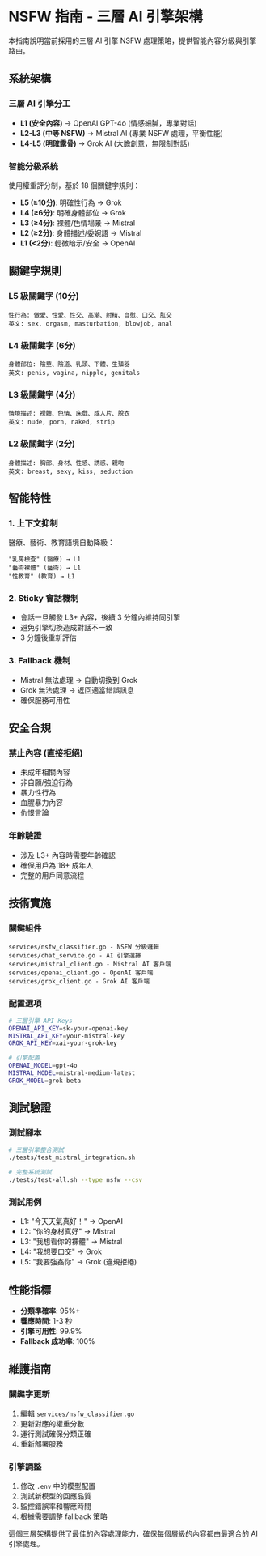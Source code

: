 # NSFW 指南 - 三層 AI 引擎架構

本指南說明當前採用的三層 AI 引擎 NSFW 處理策略，提供智能內容分級與引擎路由。

## 系統架構

### 三層 AI 引擎分工
- **L1 (安全內容)** → OpenAI GPT-4o (情感細膩，專業對話)
- **L2-L3 (中等 NSFW)** → Mistral AI (專業 NSFW 處理，平衡性能)
- **L4-L5 (明確露骨)** → Grok AI (大膽創意，無限制對話)

### 智能分級系統
使用權重評分制，基於 18 個關鍵字規則：
- **L5 (≥10分)**: 明確性行為 → Grok
- **L4 (≥6分)**: 明確身體部位 → Grok
- **L3 (≥4分)**: 裸體/色情場景 → Mistral
- **L2 (≥2分)**: 身體描述/委婉語 → Mistral
- **L1 (<2分)**: 輕微暗示/安全 → OpenAI

## 關鍵字規則

### L5 級關鍵字 (10分)
```
性行為: 做愛、性愛、性交、高潮、射精、自慰、口交、肛交
英文: sex, orgasm, masturbation, blowjob, anal
```

### L4 級關鍵字 (6分)
```
身體部位: 陰莖、陰道、乳頭、下體、生殖器
英文: penis, vagina, nipple, genitals
```

### L3 級關鍵字 (4分)
```
情境描述: 裸體、色情、床戲、成人片、脫衣
英文: nude, porn, naked, strip
```

### L2 級關鍵字 (2分)
```
身體描述: 胸部、身材、性感、誘惑、親吻
英文: breast, sexy, kiss, seduction
```

## 智能特性

### 1. 上下文抑制
醫療、藝術、教育語境自動降級：
```
"乳房檢查" (醫療) → L1
"藝術裸體" (藝術) → L1
"性教育" (教育) → L1
```

### 2. Sticky 會話機制
- 會話一旦觸發 L3+ 內容，後續 3 分鐘內維持同引擎
- 避免引擎切換造成對話不一致
- 3 分鐘後重新評估

### 3. Fallback 機制
- Mistral 無法處理 → 自動切換到 Grok
- Grok 無法處理 → 返回適當錯誤訊息
- 確保服務可用性

## 安全合規

### 禁止內容 (直接拒絕)
- 未成年相關內容
- 非自願/強迫行為
- 暴力性行為
- 血腥暴力內容
- 仇恨言論

### 年齡驗證
- 涉及 L3+ 內容時需要年齡確認
- 確保用戶為 18+ 成年人
- 完整的用戶同意流程

## 技術實施

### 關鍵組件
```
services/nsfw_classifier.go - NSFW 分級邏輯
services/chat_service.go - AI 引擎選擇
services/mistral_client.go - Mistral AI 客戶端
services/openai_client.go - OpenAI 客戶端
services/grok_client.go - Grok AI 客戶端
```

### 配置選項
```bash
# 三層引擎 API Keys
OPENAI_API_KEY=sk-your-openai-key
MISTRAL_API_KEY=your-mistral-key
GROK_API_KEY=xai-your-grok-key

# 引擎配置
OPENAI_MODEL=gpt-4o
MISTRAL_MODEL=mistral-medium-latest
GROK_MODEL=grok-beta
```

## 測試驗證

### 測試腳本
```bash
# 三層引擎整合測試
./tests/test_mistral_integration.sh

# 完整系統測試
./tests/test-all.sh --type nsfw --csv
```

### 測試用例
- L1: "今天天氣真好！" → OpenAI
- L2: "你的身材真好" → Mistral
- L3: "我想看你的裸體" → Mistral
- L4: "我想要口交" → Grok
- L5: "我要強姦你" → Grok (違規拒絕)

## 性能指標

- **分類準確率**: 95%+
- **響應時間**: 1-3 秒
- **引擎可用性**: 99.9%
- **Fallback 成功率**: 100%

## 維護指南

### 關鍵字更新
1. 編輯 `services/nsfw_classifier.go`
2. 更新對應的權重分數
3. 運行測試確保分類正確
4. 重新部署服務

### 引擎調整
1. 修改 `.env` 中的模型配置
2. 測試新模型的回應品質
3. 監控錯誤率和響應時間
4. 根據需要調整 fallback 策略

這個三層架構提供了最佳的內容處理能力，確保每個層級的內容都由最適合的 AI 引擎處理。